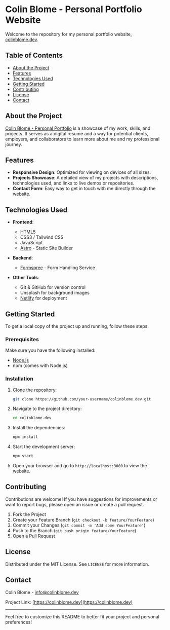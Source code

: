 # Colin Blome - Personal Portfolio Website

Welcome to the repository for my personal portfolio website, [colinblome.dev](https://colinblome.dev).

## Table of Contents

- [About the Project](#about-the-project)
- [Features](#features)
- [Technologies Used](#technologies-used)
- [Getting Started](#getting-started)
- [Contributing](#contributing)
- [License](#license)
- [Contact](#contact)

## About the Project

[Colin Blome - Personal Portfolio](https://colinblome.dev) is a showcase of my work, skills, and projects. It serves as a digital resume and a way for potential clients, employers, and collaborators to learn more about me and my professional journey.

## Features

- **Responsive Design**: Optimized for viewing on devices of all sizes.
- **Projects Showcase**: A detailed view of my projects with descriptions, technologies used, and links to live demos or repositories.
- **Contact Form**: Easy way to get in touch with me directly through the website.

## Technologies Used

- **Frontend**:
  - HTML5
  - CSS3 / Tailwind CSS
  - JavaScript
  - [Astro](https://astro.build) - Static Site Builder

- **Backend**:
  - [Formspree](https://formspree.io) - Form Handling Service

- **Other Tools**:
  - Git & GitHub for version control
  - Unsplash for background images
  - [Netlify](netlify.app) for deployment

## Getting Started

To get a local copy of the project up and running, follow these steps:

### Prerequisites

Make sure you have the following installed:

- [Node.js](https://nodejs.org/en/download/)
- npm (comes with Node.js)

### Installation

1. Clone the repository:

   ```bash
   git clone https://github.com/your-username/colinblome.dev.git
   ```

2. Navigate to the project directory:

   ```bash
   cd colinblome.dev
   ```

3. Install the dependencies:

   ```bash
   npm install
   ```

4. Start the development server:

   ```bash
   npm start
   ```

5. Open your browser and go to `http://localhost:3000` to view the website.

## Contributing

Contributions are welcome! If you have suggestions for improvements or want to report bugs, please open an issue or create a pull request.

1. Fork the Project
2. Create your Feature Branch (`git checkout -b feature/YourFeature`)
3. Commit your Changes (`git commit -m 'Add some YourFeature'`)
4. Push to the Branch (`git push origin feature/YourFeature`)
5. Open a Pull Request

## License

Distributed under the MIT License. See `LICENSE` for more information.

## Contact

Colin Blome - [info@colinblome.dev](info@colinblome.dev)

Project Link: [https://colinblome.dev](https://colinblome.dev)

---

Feel free to customize this README to better fit your project and personal preferences!
